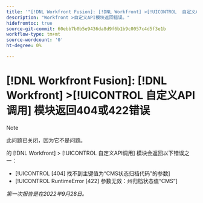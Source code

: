 ```yaml
---
title: '"[!DNL Workfront Fusion]: [!DNL Workfront] >[!UICONTROL  自定义API调用] 模块返回404或422错误”'
description: "Workfront >自定义API模块返回错误。"
hidefromtoc: true
source-git-commit: 60ebb7b0b5e9436da8d9f6b1b9c0057c4d5f3e1b
workflow-type: tm+mt
source-wordcount: '0'
ht-degree: 0%

---
```



# [!DNL Workfront Fusion]: [!DNL Workfront] >[!UICONTROL  自定义API调用] 模块返回404或422错误

>[!NOTE]
>
>此问题已关闭，因为它不是问题。

的 [!DNL Workfront] > [!UICONTROL 自定义API调用] 模块会返回以下错误之一：

* [!UICONTROL [404] 找不到主键值为“CMS状态归档代码”的参数]
* [!UICONTROL RuntimeError [422] 参数无效：州归档状态值“CMS”]

_第一次报告是在2022年9月28日。_

